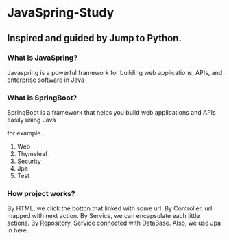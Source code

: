 JavaSpring-Study
==============
Inspired and guided by Jump to Python.
---------------

### What is JavaSpring?

Javaspring is a powerful framework for building web applications, APIs, and enterprise software in Java

### What is SpringBoot?

SpringBoot is a framework that helps you build web applications and APIs easily using Java

for example..
1. Web
2. Thymeleaf
3. Security
4. Jpa
5. Test

### How project works?

By HTML, we click the botton that linked with some url.
By Controller, url mapped with next action.
By Service, we can encapsulate each little actions.
By Repository, Service connected with DataBase. Also, we use Jpa in here.
